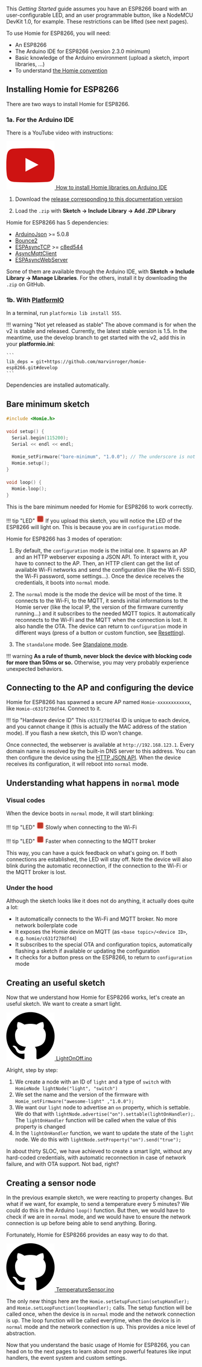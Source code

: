 This *Getting Started* guide assumes you have an ESP8266 board with an user-configurable LED, and an user programmable button, like a NodeMCU DevKit 1.0, for example. These restrictions can be lifted (see next pages).

To use Homie for ESP8266, you will need:

* An ESP8266
* The Arduino IDE for ESP8266 (version 2.3.0 minimum)
* Basic knowledge of the Arduino environment (upload a sketch, import libraries, ...)
* To understand [the Homie convention](https://github.com/homieiot/convention)

## Installing Homie for ESP8266

There are two ways to install Homie for ESP8266.

### 1a. For the Arduino IDE

There is a YouTube video with instructions:

[![YouTube logo](../assets/youtube.png) How to install Homie libraries on Arduino IDE](https://www.youtube.com/watch?v=bH3KfFfYUvg)

1. Download the [release corresponding to this documentation version](https://github.com/marvinroger/homie-esp8266/releases)

2. Load the `.zip` with **Sketch → Include Library → Add .ZIP Library**

Homie for ESP8266 has 5 dependencies:

* [ArduinoJson](https://github.com/bblanchon/ArduinoJson) >= 5.0.8
* [Bounce2](https://github.com/thomasfredericks/Bounce2)
* [ESPAsyncTCP](https://github.com/me-no-dev/ESPAsyncTCP) >= [c8ed544](https://github.com/me-no-dev/ESPAsyncTCP)
* [AsyncMqttClient](https://github.com/marvinroger/async-mqtt-client)
* [ESPAsyncWebServer](https://github.com/me-no-dev/ESPAsyncWebServer)

Some of them are available through the Arduino IDE, with **Sketch → Include Library → Manage Libraries**. For the others, install it by downloading the `.zip` on GitHub.

### 1b. With [PlatformIO](http://platformio.org)

In a terminal, run `platformio lib install 555`.

!!! warning "Not yet released as stable"
    The above command is for when the v2 is stable and released. Currently, the latest stable version is 1.5. In the meantime, use the develop branch to get started with the v2, add this in your **platformio.ini**:

    ```
    lib_deps = git+https://github.com/marvinroger/homie-esp8266.git#develop
    ```

Dependencies are installed automatically.

## Bare minimum sketch

```c++
#include <Homie.h>

void setup() {
  Serial.begin(115200);
  Serial << endl << endl;

  Homie_setFirmware("bare-minimum", "1.0.0"); // The underscore is not a typo! See Magic bytes
  Homie.setup();
}

void loop() {
  Homie.loop();
}
```


This is the bare minimum needed for Homie for ESP8266 to work correctly.

!!! tip "LED"
    ![Solid LED](../assets/led_solid.gif)
    If you upload this sketch, you will notice the LED of the ESP8266 will light on. This is because you are in `configuration` mode.

Homie for ESP8266 has 3 modes of operation:

1. By default, the `configuration` mode is the initial one. It spawns an AP and an HTTP webserver exposing a JSON API. To interact with it, you have to connect to the AP. Then, an HTTP client can get the list of available Wi-Fi networks and send the configuration (like the Wi-Fi SSID, the Wi-Fi password, some settings...). Once the device receives the credentials, it boots into `normal` mode.

2. The `normal` mode is the mode the device will be most of the time. It connects to the Wi-Fi, to the MQTT, it sends initial informations to the Homie server (like the local IP, the version of the firmware currently running...) and it subscribes to the needed MQTT topics. It automatically reconnects to the Wi-Fi and the MQTT when the connection is lost. It also handle the OTA. The device can return to `configuration` mode in different ways (press of a button or custom function, see [Resetting](../advanced-usage/resetting.md)).

3. The `standalone` mode. See [Standalone mode](../advanced-usage/standalone-mode.md).

!!! warning
    **As a rule of thumb, never block the device with blocking code for more than 50ms or so.** Otherwise, you may very probably experience unexpected behaviors.

## Connecting to the AP and configuring the device

Homie for ESP8266 has spawned a secure AP named `Homie-xxxxxxxxxxxx`, like `Homie-c631f278df44`. Connect to it.

!!! tip "Hardware device ID"
    This `c631f278df44` ID is unique to each device, and you cannot change it (this is actually the MAC address of the station mode). If you flash a new sketch, this ID won't change.

Once connected, the webserver is available at `http://192.168.123.1`. Every domain name is resolved by the built-in DNS server to this address. You can then configure the device using the [HTTP JSON API](../configuration/http-json-api.md). When the device receives its configuration, it will reboot into `normal` mode.

## Understanding what happens in `normal` mode

### Visual codes

When the device boots in `normal` mode, it will start blinking:

!!! tip "LED"
    ![Slowly blinking LED](../assets/led_wifi.gif)
    Slowly when connecting to the Wi-Fi

!!! tip "LED"
    ![Fast blinking LED](../assets/led_mqtt.gif)
    Faster when connecting to the MQTT broker

This way, you can have a quick feedback on what's going on. If both connections are established, the LED will stay off. Note the device will also blink during the automatic reconnection, if the connection to the Wi-Fi or the MQTT broker is lost.

### Under the hood

Although the sketch looks like it does not do anything, it actually does quite a lot:

* It automatically connects to the Wi-Fi and MQTT broker. No more network boilerplate code
* It exposes the Homie device on MQTT (as `<base topic>/<device ID>`, e.g. `homie/c631f278df44`)
* It subscribes to the special OTA and configuration topics, automatically flashing a sketch if available or updating the configuration
* It checks for a button press on the ESP8266, to return to `configuration` mode

## Creating an useful sketch

Now that we understand how Homie for ESP8266 works, let's create an useful sketch. We want to create a smart light.

[![GitHub logo](../assets/github.png) LightOnOff.ino](https://github.com/marvinroger/homie-esp8266/blob/develop/examples/LightOnOff/LightOnOff.ino)

Alright, step by step:

1. We create a node with an ID of `light` and a type of `switch` with `HomieNode lightNode("light", "switch")`
2. We set the name and the version of the firmware with `Homie_setFirmware("awesome-light" ,"1.0.0");`
3. We want our `light` node to advertise an `on` property, which is settable. We do that with `lightNode.advertise("on").settable(lightOnHandler);`. The `lightOnHandler` function will be called when the value of this property is changed
4. In the `lightOnHandler` function, we want to update the state of the `light` node. We do this with `lightNode.setProperty("on").send("true");`

In about thirty SLOC, we have achieved to create a smart light, without any hard-coded credentials, with automatic reconnection in case of network failure, and with OTA support. Not bad, right?

## Creating a sensor node

In the previous example sketch, we were reacting to property changes. But what if we want, for example, to send a temperature every 5 minutes? We could do this in the Arduino `loop()` function. But then, we would have to check if we are in `normal` mode, and we would have to ensure the network connection is up before being able to send anything. Boring.

Fortunately, Homie for ESP8266 provides an easy way to do that.

[![GitHub logo](../assets/github.png) TemperatureSensor.ino](https://github.com/marvinroger/homie-esp8266/blob/develop/examples/TemperatureSensor/TemperatureSensor.ino)

The only new things here are the `Homie.setSetupFunction(setupHandler);` and `Homie.setLoopFunction(loopHandler);` calls. The setup function will be called once, when the device is in `normal` mode and the network connection is up. The loop function will be called everytime, when the device is in `normal` mode and the network connection is up. This provides a nice level of abstraction.

Now that you understand the basic usage of Homie for ESP8266, you can head on to the next pages to learn about more powerful features like input handlers, the event system and custom settings.
